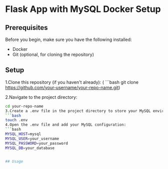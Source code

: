# Flask App with MySQL Docker Setup

## Prerequisites
Before you begin, make sure you have the following installed:
 + Docker
 + Git (optional, for cloning the repository)

## Setup
 1.Clone this repository (if you haven't already):
( ```bash
 git clone https://github.com/your-username/your-repo-name.git)

 2.Navigate to the project directory:
 ```bash
 cd your-repo-name
 3.Create a .env file in the project directory to store your MySQL environment variables:
 ```bash
 touch .env
 4.Open the .env file and add your MySQL configuration:
 ```bash
 MYSQL_HOST=mysql
 MYSQL_USER=your_username
 MYSQL_PASSWORD=your_password
 MYSQL_DB=your_database


## Usage
